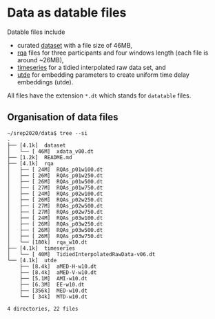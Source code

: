 # Data as datable files
Datable files include 
* curated [dataset](dataset) with a file size of 46MB,
* [rqa](rqa/README.md) files for three participants and four windows length (each file is around ~26MB), 
* [timeseries](timeseries) for a tidied interpolated raw data set, and 
* [utde](utde) for embedding parameters to create uniform time delay embeddings (utde).   


All files have the extension `*.dt` which stands for `datatable` files.


## Organisation of data files
```
~/srep2020/data$ tree --si
.
├── [4.1k]  dataset
│   └── [ 46M]  xdata_v00.dt
├── [1.2k]  README.md
├── [4.1k]  rqa
│   ├── [ 24M]  RQAs_p01w100.dt
│   ├── [ 26M]  RQAs_p01w250.dt
│   ├── [ 26M]  RQAs_p01w500.dt
│   ├── [ 27M]  RQAs_p01w750.dt
│   ├── [ 24M]  RQAs_p02w100.dt
│   ├── [ 26M]  RQAs_p02w250.dt
│   ├── [ 27M]  RQAs_p02w500.dt
│   ├── [ 27M]  RQAs_p02w750.dt
│   ├── [ 24M]  RQAs_p03w100.dt
│   ├── [ 26M]  RQAs_p03w250.dt
│   ├── [ 26M]  RQAs_p03w500.dt
│   ├── [ 26M]  RQAs_p03w750.dt
│   └── [180k]  rqa_w10.dt
├── [4.1k]  timeseries
│   └── [ 40M]  TidiedInterpolatedRawData-v06.dt
└── [4.1k]  utde
    ├── [8.4k]  aMED-H-w10.dt
    ├── [8.4k]  aMED-V-w10.dt
    ├── [5.1M]  AMI-w10.dt
    ├── [6.3M]  EE-w10.dt
    ├── [356k]  MED-w10.dt
    └── [ 34k]  MTD-w10.dt

4 directories, 22 files
```

